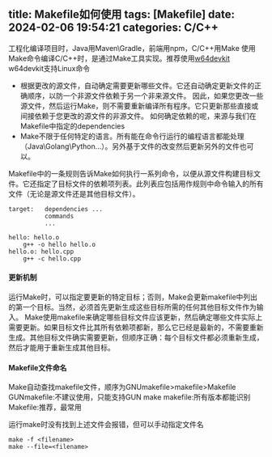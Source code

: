 title: Makefile如何使用
tags: [Makefile]
date: 2024-02-06 19:54:21
categories: C/C++
---

工程化编译项目时，Java用Maven\Gradle，前端用npm，C/C++用Make
使用Make命令编译C/C++时，是通过Make工具实现。推荐使用[w64devkit](https://www.mingw-w64.org/downloads/#w64devkit)
w64devkit支持Linux命令

- 根据更改的源文件，自动确定需要更新哪些文件。它还自动确定更新文件的正确顺序，以防一个非源文件依赖于另一个非来源文件。
因此，如果您更改一些源文件，然后运行Make，则不需要重新编译所有程序。它只更新那些直接或间接依赖于您更改的源文件的非源文件。
如何确定依赖的呢，来源与我们在Makefile中指定的dependencies
- Make不限于任何特定的语言。所有能在命令行运行的编程语言都能处理（Java\Golang\Python...）。另外基于文件的改变然后更新另外的文件也可以。

Makefile中的一条规则告诉Make如何执行一系列命令，以便从源文件构建目标文件。它还指定了目标文件的依赖项列表。此列表应包括用作规则中命令输入的所有文件（无论是源文件还是其他目标文件）。

```
target:   dependencies ...
          commands
          ...
```

```
hello: hello.o
	g++ -o hello hello.o
hello.o: hello.cpp
	g++ -c hello.cpp
```

#### 更新机制
运行Make时，可以指定要更新的特定目标；否则，Make会更新makefile中列出的第一个目标。当然，必须首先更新生成这些目标所需的任何其他目标文件作为输入。
Make使用makefile来确定哪些目标文件应该更新，然后确定哪些文件实际上需要更新。如果目标文件比其所有依赖项都新，那么它已经是最新的，不需要重新生成。其他目标文件确实需要更新，但顺序正确：每个目标文件都必须重新生成，然后才能用于重新生成其他目标。
#### Makefile文件命名
Make自动查找makefile文件，顺序为GNUmakefile>makefile>Makefile
GUNmakefile:不建议使用，只能支持GUN make
makefile:所有版本都能识别
Makefile:推荐，最常用

运行make时没有找到上述文件会报错，但可以手动指定文件名
```
make -f <filename>
make --file=<filename>

```


